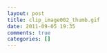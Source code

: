 ```yaml
---
layout: post
title: clip_image002_thumb.gif
date: 2011-09-05 19:35
comments: true
categories: []
---
```


